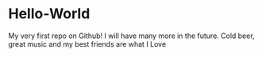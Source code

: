 # Hello-World
My very first repo on Github! I will have many more in the future.
Cold beer, great music and my best friends are what I Love
